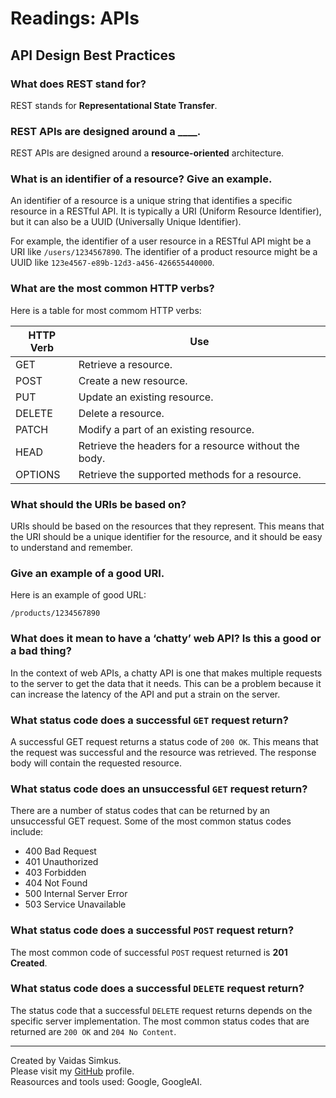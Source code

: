 # Readings: APIs

## API Design Best Practices

### What does REST stand for?

REST stands for **Representational State Transfer**.

### REST APIs are designed around a ____.

REST APIs are designed around a **resource-oriented** architecture.

### What is an identifier of a resource? Give an example.

An identifier of a resource is a unique string that identifies a specific resource in a RESTful API. It is typically a URI (Uniform Resource Identifier), but it can also be a UUID (Universally Unique Identifier).

For example, the identifier of a user resource in a RESTful API might be a URI like `/users/1234567890`. The identifier of a product resource might be a UUID like `123e4567-e89b-12d3-a456-426655440000`.

### What are the most common HTTP verbs?

Here is a table for most commom HTTP verbs:

| HTTP Verb | Use                                                        |
|---------- | ---------------------------------------------------------- |
| GET       | Retrieve a resource.                                       |
| POST      | Create a new resource.                                    |
| PUT       | Update an existing resource.                              |
| DELETE    | Delete a resource.                                        |
| PATCH     | Modify a part of an existing resource.                   |
| HEAD      | Retrieve the headers for a resource without the body.    |
| OPTIONS   | Retrieve the supported methods for a resource.           |


### What should the URIs be based on?

URIs should be based on the resources that they represent. This means that the URI should be a unique identifier for the resource, and it should be easy to understand and remember.

### Give an example of a good URI.

Here is an example of good URL:

```
/products/1234567890
```

### What does it mean to have a ‘chatty’ web API? Is this a good or a bad thing?

In the context of web APIs, a chatty API is one that makes multiple requests to the server to get the data that it needs. This can be a problem because it can increase the latency of the API and put a strain on the server.

### What status code does a successful `GET` request return?

A successful GET request returns a status code of `200 OK`. This means that the request was successful and the resource was retrieved. The response body will contain the requested resource.

### What status code does an unsuccessful `GET` request return?

There are a number of status codes that can be returned by an unsuccessful GET request. Some of the most common status codes include:

* 400 Bad Request
* 401 Unauthorized
* 403 Forbidden
* 404 Not Found
* 500 Internal Server Error
* 503 Service Unavailable

### What status code does a successful `POST` request return?

The most common code of successful `POST` request returned is **201 Created**.

### What status code does a successful `DELETE` request return?

The status code that a successful `DELETE` request returns depends on the specific server implementation. The most common status codes that are returned are `200 OK` and `204 No Content`.

***

Created by Vaidas Simkus.  
Please visit my [GitHub](https://github.com/MisterVaidas) profile.  
Reasources and tools used: Google, GoogleAI.